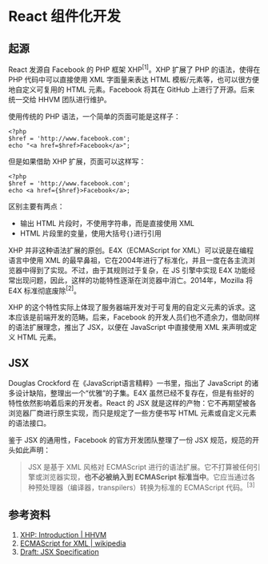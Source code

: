 # React 组件化开发

## 起源

React 发源自 Facebook 的 PHP 框架 XHP<sup>[1]</sup>。XHP 扩展了 PHP 的语法，使得在 PHP 代码中可以直接使用 XML 字面量来表达 HTML 模板/元素等，也可以很方便地自定义可复用的 HTML 元素。Facebook 将其在 GitHub 上进行了开源。后来统一交给 HHVM 团队进行维护。

使用传统的 PHP 语法，一个简单的页面可能是这样子：

```
<?php
$href = 'http://www.facebook.com';
echo "<a href=$href>Facebook</a>";
```

但是如果借助 XHP 扩展，页面可以这样写：

```
<?php
$href = 'http://www.facebook.com';
echo <a href={$href}>Facebook</a>;
```

区别主要有两点：

+ 输出 HTML 片段时，不使用字符串，而是直接使用 XML
+ HTML 片段里的变量，使用大括号`{}`进行引用

XHP 并非这种语法扩展的原创。E4X（ECMAScript for XML）可以说是在编程语言中使用 XML 的最早鼻祖，它在2004年进行了标准化，并且一度在各主流浏览器中得到了实现。不过，由于其规则过于复杂，在 JS 引擎中实现 E4X 功能经常出现问题，因此，这样的功能特性逐渐在浏览器中消亡。2014年，Mozilla 将 E4X 标准彻底废除<sup>[2]</sup>。

XHP 的这个特性实际上体现了服务器端开发对于可复用的自定义元素的诉求。这本应该是前端开发的范畴。后来，Facebook 的开发人员们也不遗余力，借助同样的语法扩展理念，推出了 JSX，以便在 JavaScript 中直接使用 XML 来声明或定义 HTML 元素。

## JSX

Douglas Crockford 在《JavaScript语言精粹》一书里，指出了 JavaScript 的诸多设计缺陷，整理出一个“优雅”的子集。E4X 虽然已经不复存在，但是有些好的特性依然影响着后来的开发者。React 的 JSX 就是这样的产物：它不再期望被各浏览器厂商进行原生实现，而只是规定了一些方便书写 HTML 元素或自定义元素的语法接口。

鉴于 JSX 的通用性，Facebook 的官方开发团队整理了一份 JSX 规范，规范的开头如此声明：

> JSX 是基于 XML 风格对 ECMAScript 进行的语法扩展。它不打算被任何引擎或浏览器实现，**也不必被纳入到 ECMAScript 标准当中**。它应当通过各种预处理器（编译器，transpilers）转换为标准的 ECMAScript 代码。<sup>[3]</sup>

## 参考资料


1. [XHP: Introduction | HHVM](https://docs.hhvm.com/hack/XHP/introduction)
2. [ECMAScript for XML | wikipedia](https://en.wikipedia.org/wiki/ECMAScript_for_XML)
3. [Draft: JSX Specification](https://facebook.github.io/jsx/)

